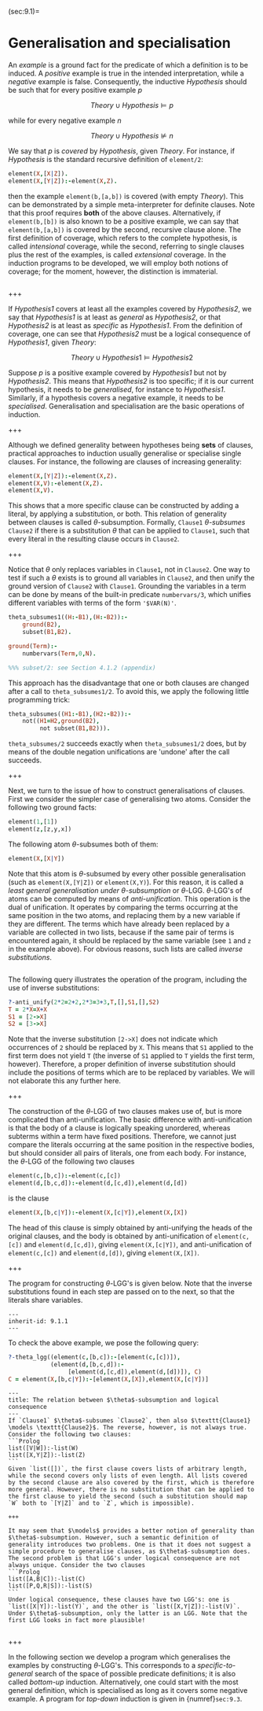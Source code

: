 <!--H3: Section 9.1-->
(sec:9.1)=
# Generalisation and specialisation #

An *example* is a ground fact for the predicate of which a definition is to be induced. A *positive* example is true in the intended interpretation, while a *negative* example is false. Consequently, the inductive *Hypothesis* should be such that for every positive example *p*

$$
Theory \cup Hypothesis \models p
$$

while for every negative example *n*

$$
Theory \cup Hypothesis \nvDash n
$$

We say that *p* is *covered* by *Hypothesis*, given *Theory*. For instance, if *Hypothesis* is the standard recursive definition of `element/2`:
```Prolog
element(X,[X|Z]).
element(X,[Y|Z]):-element(X,Z).
```
then the example `element(b,[a,b])` is covered (with empty *Theory*). This can be demonstrated by a simple meta-interpreter for definite clauses. Note that this proof requires **both** of the above clauses. Alternatively, if `element(b,[b])` is also known to be a positive example, we can say that `element(b,[a,b])` is covered by the second, recursive clause alone. The first definition of coverage, which refers to the complete hypothesis, is called *intensional* coverage, while the second, referring to single clauses plus the rest of the examples, is called *extensional* coverage. In the induction programs to be developed, we will employ both notions of coverage; for the moment, however, the distinction is immaterial.

```{exercise} ex:9.2
```

+++

If *Hypothesis1* covers at least all the examples covered by *Hypothesis2*, we say that *Hypothesis1* is at least as *general* as *Hypothesis2*, or that *Hypothesis2* is at least as *specific* as *Hypothesis1*. From the definition of coverage, one can see that *Hypothesis2* must be a logical consequence of *Hypothesis1*, given *Theory*:

$$
Theory \cup Hypothesis1 \models Hypothesis2
$$

Suppose *p* is a positive example covered by *Hypothesis1* but not by *Hypothesis2*. This means that *Hypothesis2* is too specific; if it is our current hypothesis, it needs to be *generalised*, for instance to *Hypothesis1*. Similarly, if a hypothesis covers a negative example, it needs to be *specialised*. Generalisation and specialisation are the basic operations of induction.

+++

Although we defined generality between hypotheses being **sets** of clauses, practical approaches to induction usually generalise or specialise single clauses. For instance, the following are clauses of increasing generality:
```Prolog
element(X,[Y|Z]):-element(X,Z).
element(X,V):-element(X,Z).
element(X,V).
```
This shows that a more specific clause can be constructed by adding a literal, by applying a substitution, or both. This relation of generality between clauses is called $\theta$-subsumption. Formally, `Clause1` *$\theta$-subsumes* `Clause2` if there is a substitution $\theta$ that can be applied to `Clause1`, such that every literal in the resulting clause occurs in `Clause2`.

+++

Notice that $\theta$ only replaces variables in `Clause1`, not in `Clause2`. One way to test if such a $\theta$ exists is to ground all variables in `Clause2`, and then unify the ground version of `Clause2` with `Clause1`. Grounding the variables in a term can be done by means of the built-in predicate `numbervars/3`, which unifies different variables with terms of the form `'$VAR(N)'`.
```Prolog
theta_subsumes1((H:-B1),(H:-B2)):-
    ground(B2),
    subset(B1,B2).

ground(Term):-
    numbervars(Term,0,N).

%%% subset/2: see Section 4.1.2 (appendix)
```
<!--Appendix A.2-->
This approach has the disadvantage that one or both clauses are changed after a call to `theta_subsumes1/2`. To avoid this, we apply the following little programming trick:
```Prolog
theta_subsumes((H1:-B1),(H2:-B2)):-
    not((H1=H2,ground(B2),
         not subset(B1,B2))).
```
`theta_subsumes/2` succeeds exactly when `theta_subsumes1/2` does, but by means of the double negation unifications are 'undone' after the call succeeds.

+++

Next, we turn to the issue of how to construct generalisations of clauses. First we consider the simpler case of generalising two atoms. Consider the following two ground facts:
```Prolog
element(1,[1])
element(z,[z,y,x])
```
The following atom $\theta$-subsumes both of them:
```Prolog
element(X,[X|Y])
```
Note that this atom is $\theta$-subsumed by every other possible generalisation (such as `element(X,[Y|Z])` or `element(X,Y)`). For this reason, it is called a *least general generalisation under $\theta$-subsumption* or $\theta$-LGG. $\theta$-LGG's of atoms can be computed by means of *anti-unification*. This operation is the dual of unification. It operates by comparing the terms occurring at the same position in the two atoms, and replacing them by a new variable if they are different. The terms which have already been replaced by a variable are collected in two lists, because if the same pair of terms is encountered again, it should be replaced by the same variable (see `1` and `z` in the example above). For obvious reasons, such lists are called *inverse substitutions*.
```{swish} 9.1.1
```
The following query illustrates the operation of the program, including the use of inverse substitutions:
```Prolog
?-anti_unify(2*2=2+2,2*3=3+3,T,[],S1,[],S2)
T = 2*X=X+X
S1 = [2->X]
S2 = [3->X]
```
Note that the inverse substitution `[2->X]` does not indicate which occurrences of `2` should be replaced by `X`. This means that `S1` applied to the first term does not yield `T` (the inverse of `S1` applied to `T` yields the first term, however). Therefore, a proper definition of inverse substitution should include the positions of terms which are to be replaced by variables. We will not elaborate this any further here.

+++

The construction of the $\theta$-LGG of two clauses makes use of, but is more complicated than anti-unification. The basic difference with anti-unification is that the body of a clause is logically speaking unordered, whereas subterms within a term have fixed positions. Therefore, we cannot just compare the literals occurring at the same position in the respective bodies, but should consider all pairs of literals, one from each body. For instance, the $\theta$-LGG of the following two clauses
```Prolog
element(c,[b,c]):-element(c,[c])
element(d,[b,c,d]):-element(d,[c,d]),element(d,[d])
```
is the clause
```Prolog
element(X,[b,c|Y]):-element(X,[c|Y]),element(X,[X])
```
The head of this clause is simply obtained by anti-unifying the heads of the original clauses, and the body is obtained by anti-unification of `element(c,[c])` and `element(d,[c,d])`, giving `element(X,[c|Y])`, and anti-unification of `element(c,[c])` and `element(d,[d])`, giving `element(X,[X])`.

+++

The program for constructing $\theta$-LGG's is given below. Note that the inverse substitutions found in each step are passed on to the next, so that the literals share variables.
```{swish} 9.1.2
---
inherit-id: 9.1.1
---
```
To check the above example, we pose the following query:
```Prolog
?-theta_lgg((element(c,[b,c]):-[element(c,[c])]),
            (element(d,[b,c,d]):-
                 [element(d,[c,d]),element(d,[d])]), C)
C = element(X,[b,c|Y]):-[element(X,[X]),element(X,[c|Y])]
```

````{infobox}
---
title: The relation between $\theta$-subsumption and logical consequence
---
If `Clause1` $\theta$-subsumes `Clause2`, then also $\texttt{Clause1} \models \texttt{Clause2}$. The reverse, however, is not always true. Consider the following two clauses:
```Prolog
list([V|W]):-list(W)
list([X,Y|Z]):-list(Z)
```
Given `list([])`, the first clause covers lists of arbitrary length, while the second covers only lists of even length. All lists covered by the second clause are also covered by the first, which is therefore more general. However, there is no substitution that can be applied to the first clause to yield the second (such a substitution should map `W` both to `[Y|Z]` and to `Z`, which is impossible).

+++

It may seem that $\models$ provides a better notion of generality than $\theta$-subsumption. However, such a semantic definition of generality introduces two problems. One is that it does not suggest a simple procedure to generalise clauses, as $\theta$-subsumption does. The second problem is that LGG's under logical consequence are not always unique. Consider the two clauses
```Prolog
list([A,B|C]):-list(C)
list([P,Q,R|S]):-list(S)
```
Under logical consequence, these clauses have two LGG's: one is `list([X|Y]):-list(Y)`, and the other is `list([X,Y|Z]):-list(V)`. Under $\theta$-subsumption, only the latter is an LGG. Note that the first LGG looks in fact more plausible!
````

```{exercise} ex:9.3
```

+++

<!--section 9.3-->
In the following section we develop a program which generalises the examples by constructing $\theta$-LGG's. This corresponds to a *specific-to-general* search of the space of possible predicate definitions; it is also called *bottom-up* induction. Alternatively, one could start with the most general definition, which is specialised as long as it covers some negative example. A program for *top-down* induction is given in {numref}`sec:9.3`.
